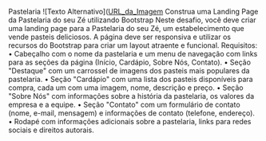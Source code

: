 Pastelaria
![Texto Alternativo]([URL_da_Imagem](https://github.com/gamerlifen/Pastelaria/blob/main/img/Card%C3%A1pio%20de%20lanches%20e%20past%C3%A9is%20simples%20vermelho.png)
Construa uma Landing Page da Pastelaria do seu Zé utilizando Bootstrap Neste desafio, você deve criar uma landing page para a Pastelaria do seu Zé, um estabelecimento que vende pasteis deliciosos. A página deve ser responsiva e utilizar os recursos do Bootstrap para criar um layout atraente e funcional. Requisitos: • Cabeçalho com o nome da pastelaria e um menu de navegação com links para as seções da página (Início, Cardápio, Sobre Nós, Contato). • Seção "Destaque" com um carrossel de imagens dos pasteis mais populares da pastelaria. • Seção "Cardápio" com uma lista dos pasteis disponíveis para compra, cada um com uma imagem, nome, descrição e preço. • Seção "Sobre Nós" com informações sobre a história da pastelaria, os valores da empresa e a equipe. • Seção "Contato" com um formulário de contato (nome, e-mail, mensagem) e informações de contato (telefone, endereço). • Rodapé com informações adicionais sobre a pastelaria, links para redes sociais e direitos autorais.
